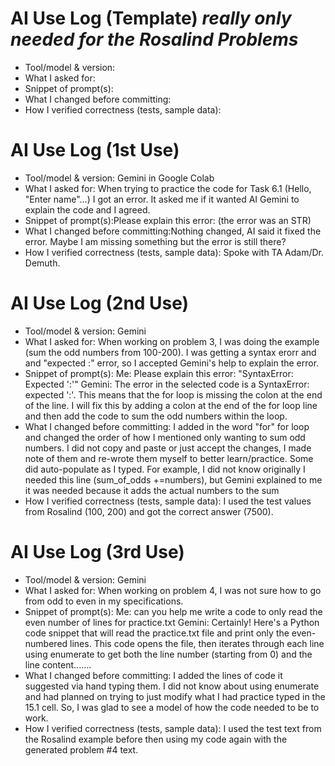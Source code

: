 # AI Use Log (Template) *really only needed for the Rosalind Problems*
- Tool/model & version:
- What I asked for:
- Snippet of prompt(s):
- What I changed before committing:
- How I verified correctness (tests, sample data):
# AI Use Log (1st Use)
- Tool/model & version: Gemini in Google Colab
- What I asked for: When trying to practice the code for Task 6.1 (Hello, "Enter name"...) I got an error. It asked me if it wanted AI Gemini to
  explain the code and I agreed.
- Snippet of prompt(s):Please explain this error: (the error was an STR)
- What I changed before committing:Nothing changed, AI said it fixed the error. Maybe I am missing something but the error is still there?
- How I verified correctness (tests, sample data): Spoke with TA Adam/Dr. Demuth.
# AI Use Log (2nd Use) 
- Tool/model & version: Gemini
- What I asked for: When working on problem 3, I was doing the example (sum the odd numbers from 100-200). I was getting a syntax erorr and and "expected :" error, so I accepted Gemini's help to explain the error. 
- Snippet of prompt(s):
  Me: Please explain this error: "SyntaxError: Expected ':'"
  Gemini: The error in the selected code is a SyntaxError: expected ':'. This means that the for loop is missing the colon at the end of the line. I will fix this by adding a colon at the end of the for loop line and then add the code to sum the odd numbers within the loop.
- What I changed before committing: I added in the word "for" for loop and changed the order of how I mentioned only wanting to sum odd numbers. I did not copy and paste or just accept the changes, I made note of them and re-wrote them myself to better learn/practice. Some did auto-populate as I typed. For example, I did not know originally I needed this line (sum_of_odds +=numbers), but Gemini explained to me it was needed because it adds the actual numbers to the sum
- How I verified correctness (tests, sample data): I used the test values from Rosalind (100, 200) and got the correct answer (7500).
# AI Use Log (3rd Use) 
- Tool/model & version: Gemini
- What I asked for: When working on problem 4, I was not sure how to go from odd to even in my specifications. 
- Snippet of prompt(s):
  Me: can you help me write a code to only read the even number of lines for practice.txt
  Gemini: Certainly! Here's a Python code snippet that will read the practice.txt file and print only the even-numbered lines.
This code opens the file, then iterates through each line using enumerate to get both the line number (starting from 0) and the line content.......
- What I changed before committing: I added the lines of code it suggested via hand typing them. I did not know about using enumerate and had planned on trying to just modify what I had practice typed in the 15.1 cell. So, I was glad to see a model of how the code needed to be to work. 
- How I verified correctness (tests, sample data): I used the test text from the Rosalind example before then using my code again with the generated problem #4 text. 
